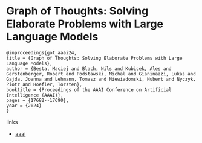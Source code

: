 # Graph of Thoughts: Solving Elaborate Problems with Large Language Models

```
@inproceedings{got_aaai24,
title = {Graph of Thoughts: Solving Elaborate Problems with Large Language Models},
author = {Besta, Maciej and Blach, Nils and Kubicek, Ales and Gerstenberger, Robert and Podstawski, Michal and Gianinazzi, Lukas and Gajda, Joanna and Lehmann, Tomasz and Niewiadomski, Hubert and Nyczyk, Piotr and Hoefler, Torsten},
booktitle = {Proceedings of the AAAI Conference on Artificial Intelligence (AAAI)},
pages = {17682--17690},
year = {2024}
}
```

links
- [aaai](https://ojs.aaai.org/index.php/AAAI/article/view/29720)
